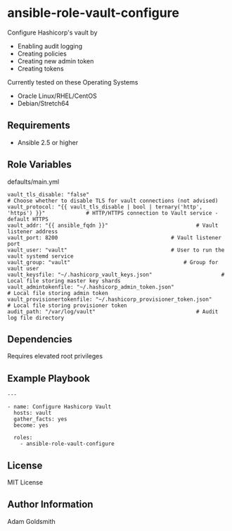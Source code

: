 # ansible-role-vault-configure

Configure Hashicorp's vault by
* Enabling audit logging
* Creating policies
* Creating new admin token
* Creating tokens

Currently tested on these Operating Systems
* Oracle Linux/RHEL/CentOS
* Debian/Stretch64

Requirements
------------

* Ansible 2.5 or higher

Role Variables
--------------

defaults/main.yml
```
vault_tls_disable: "false"                                                              # Choose whether to disable TLS for vault connections (not advised)
vault_protocol: "{{ vault_tls_disable | bool | ternary('http', 'https') }}"             # HTTP/HTTPS connection to Vault service - default HTTPS
vault_addr: "{{ ansible_fqdn }}"							# Vault listener address
vault_port: 8200									# Vault listener port
vault_user: "vault"									# User to run the vault systemd service
vault_group: "vault"									# Group for vault user
vault_keysfile: "~/.hashicorp_vault_keys.json"						# Local file storing master key shards
vault_admintokenfile: "~/.hashicorp_admin_token.json"					# Local file storing admin token
vault_provisionertokenfile: "~/.hashicorp_provisioner_token.json"			# Local file storing provisioner token
audit_path: "/var/log/vault"								# Audit log file directory
```

Dependencies
------------

Requires elevated root privileges

Example Playbook
----------------

```
---

- name: Configure Hashicorp Vault
  hosts: vault
  gather_facts: yes
  become: yes

  roles:
    - ansible-role-vault-configure
```

License
-------

MIT License

Author Information
------------------

Adam Goldsmith

